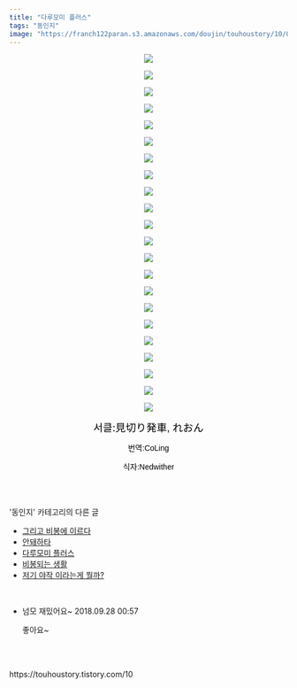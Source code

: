 ```yaml
---
title: "다루모미 플러스"
tags: "동인지"
image: "https://franch122paran.s3.amazonaws.com/doujin/touhoustory/10/001.jpg"
---
```

<div class="article">
<div class="tt_article_useless_p_margin"><p style="text-align: center; clear: none; float: none;"><img src="{{ site.imgserver7 }}/touhoustory/10/001.jpg"/></p><p style="text-align: center; clear: none; float: none;"><img src="{{ site.imgserver7 }}/touhoustory/10/002.jpg"/></p><p style="text-align: center; clear: none; float: none;"><img src="{{ site.imgserver7 }}/touhoustory/10/003.jpg"/></p><p style="text-align: center; clear: none; float: none;"><img src="{{ site.imgserver7 }}/touhoustory/10/004.jpg"/></p><p style="text-align: center; clear: none; float: none;"><img src="{{ site.imgserver7 }}/touhoustory/10/005.jpg"/></p><p style="text-align: center; clear: none; float: none;"><img src="{{ site.imgserver7 }}/touhoustory/10/006.jpg"/></p><p style="text-align: center; clear: none; float: none;"><img src="{{ site.imgserver7 }}/touhoustory/10/007.jpg"/></p><p style="text-align: center; clear: none; float: none;"><img src="{{ site.imgserver7 }}/touhoustory/10/008.jpg"/></p><p style="text-align: center; clear: none; float: none;"><img src="{{ site.imgserver7 }}/touhoustory/10/009.jpg"/></p><p style="text-align: center; clear: none; float: none;"><img src="{{ site.imgserver7 }}/touhoustory/10/010.jpg"/></p><p style="text-align: center; clear: none; float: none;"><img src="{{ site.imgserver7 }}/touhoustory/10/011.jpg"/></p><p style="text-align: center; clear: none; float: none;"><img src="{{ site.imgserver7 }}/touhoustory/10/012.jpg"/></p><p style="text-align: center; clear: none; float: none;"><img src="{{ site.imgserver7 }}/touhoustory/10/013.jpg"/></p><p style="text-align: center; clear: none; float: none;"><img src="{{ site.imgserver7 }}/touhoustory/10/014.jpg"/></p><p style="text-align: center; clear: none; float: none;"><img src="{{ site.imgserver7 }}/touhoustory/10/015.jpg"/></p><p style="text-align: center; clear: none; float: none;"><img src="{{ site.imgserver7 }}/touhoustory/10/016.jpg"/></p><p style="text-align: center; clear: none; float: none;"><img src="{{ site.imgserver7 }}/touhoustory/10/017.jpg"/></p><p style="text-align: center; clear: none; float: none;"><img src="{{ site.imgserver7 }}/touhoustory/10/018.jpg"/></p><p style="text-align: center; clear: none; float: none;"><img src="{{ site.imgserver7 }}/touhoustory/10/019.jpg"/></p><p style="text-align: center; clear: none; float: none;"><img src="{{ site.imgserver7 }}/touhoustory/10/020.jpg"/></p><p style="text-align: center; clear: none; float: none;"><img src="{{ site.imgserver7 }}/touhoustory/10/021.jpg"/></p><p style="text-align: center; clear: none; float: none;"><img src="{{ site.imgserver7 }}/touhoustory/10/022.jpg"/></p><p style="text-align: center;"><span style="color: rgb(0, 0, 0); background-color: rgb(255, 255, 255); font-size: 14pt;"></span><span style="color: rgb(0, 0, 0); background-color: rgb(255, 255, 255); font-size: 14pt;"></span><span style="color: rgb(0, 0, 0); background-color: rgb(255, 255, 255); font-size: 14pt;"></span><span style="color: rgb(0, 0, 0); background-color: rgb(255, 255, 255); font-size: 14pt;"></span><span style="color: rgb(0, 0, 0); background-color: rgb(255, 255, 255); font-size: 14pt;"></span><span style="color: rgb(0, 0, 0); background-color: rgb(255, 255, 255); font-size: 14pt;"></span><span style="color: rgb(0, 0, 0); background-color: rgb(255, 255, 255); font-size: 14pt;"></span><span style="color: rgb(0, 0, 0); background-color: rgb(255, 255, 255); font-size: 14pt;"></span><span style="color: rgb(0, 0, 0); background-color: rgb(255, 255, 255); font-size: 14pt;"></span><span style="color: rgb(0, 0, 0); background-color: rgb(255, 255, 255); font-size: 14pt;"></span><span style="color: rgb(0, 0, 0); background-color: rgb(255, 255, 255); font-size: 14pt;"></span><span style="color: rgb(0, 0, 0); background-color: rgb(255, 255, 255); font-size: 14pt;"></span><span style="color: rgb(0, 0, 0); background-color: rgb(255, 255, 255); font-size: 14pt;"></span><span style="color: rgb(0, 0, 0); background-color: rgb(255, 255, 255); font-size: 14pt;"></span><span style="color: rgb(0, 0, 0); background-color: rgb(255, 255, 255); font-size: 14pt;"></span><span style="color: rgb(0, 0, 0); background-color: rgb(255, 255, 255); font-size: 14pt;"></span><span style="color: rgb(0, 0, 0); background-color: rgb(255, 255, 255); font-size: 14pt;"></span><span style="color: rgb(0, 0, 0); background-color: rgb(255, 255, 255); font-size: 14pt;"></span><span style="color: rgb(0, 0, 0); background-color: rgb(255, 255, 255); font-size: 14pt;">서클:</span><span style="background-color: rgb(242, 242, 242); color: rgb(51, 51, 51); font-family: 나눔고딕, NanumGothic, 돋움, Dotum, helvetica, sans-serif, tahoma; text-align: center;"><span style="color: rgb(0, 0, 0); background-color: rgb(255, 255, 255); font-size: 14pt;">見切り発車, れおん</span><span style="color: rgb(0, 0, 0); background-color: rgb(255, 255, 255); font-size: 14pt;"></span><span style="color: rgb(0, 0, 0); background-color: rgb(255, 255, 255); font-size: 14pt;"></span></span></p><p style="text-align: center;"><span style="background-color: rgb(242, 242, 242); color: rgb(51, 51, 51); font-family: 나눔고딕, NanumGothic, 돋움, Dotum, helvetica, sans-serif, tahoma; text-align: center;"><span style="color: rgb(0, 0, 0); background-color: rgb(255, 255, 255);">번역:CoLing</span></span></p><p style="text-align: center;"><span style="background-color: rgb(242, 242, 242); color: rgb(51, 51, 51); font-family: 나눔고딕, NanumGothic, 돋움, Dotum, helvetica, sans-serif, tahoma; text-align: center;"><span style="color: rgb(0, 0, 0); background-color: rgb(255, 255, 255);">식자:Nedwither</span></span></p> </div></div><br/>
<div class="tagTrail">
</div><br/>
<div class="another">
<p>'동인지' 카테고리의 다른 글</p>
<ul>
<li><a href="/touhoustory_12">그리고 비봉에 이르다</a></li>
<li><a href="/touhoustory_11">안돼하타</a></li>
<li><a href="/touhoustory_10">다루모미 플러스</a></li>
<li><a href="/touhoustory_9">비봉되는 생활</a></li>
<li><a href="/touhoustory_7">저기 야작 이라는게 뭘까?</a></li>
</ul>
</div><br/>
<div class="cb_lstcomment">
<ul>
<li class="cb_thumb_off" id="comment14533105">
<div class="cb_comment_area">
<div class="cb_info_area">
<div class="cb_section">
<span class="cb_nick_name">넘모 재밌어요~</span>
<span class="cb_date">2018.09.28 00:57 </span>
</div>
</div>
<div class="cb_dsc_comment">
<p class="cb_dsc">
										좋아요~
									</p>
</div>
</div></li>
</ul>
</div><br/>
<br/>
<p id="refer">https://touhoustory.tistory.com/10</p>
<br/>
